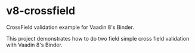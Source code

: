 # v8-crossfield

CrossField validation example for Vaadin 8's Binder.

This project demonstrates how to do two field simple cross field validation with Vaadin 8's Binder.
